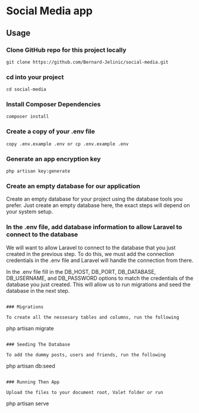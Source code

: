 # Social Media app

## Usage

### Clone GitHub repo for this project locally

```
git clone https://github.com/Bernard-Jelinic/social-media.git
```

### cd into your project

```
cd social-media
```

### Install Composer Dependencies

```
composer install
```

### Create a copy of your .env file

```
copy .env.example .env or cp .env.example .env
```

### Generate an app encryption key

```
php artisan key:generate
```

### Create an empty database for our application

Create an empty database for your project using the database tools you prefer.
Just create an empty database here, the exact steps will depend on your system setup.

### In the .env file, add database information to allow Laravel to connect to the database

We will want to allow Laravel to connect to the database that you just created in the previous step. To do this, we must add the connection credentials in the .env file and Laravel will handle the connection from there.

In the .env file fill in the DB_HOST, DB_PORT, DB_DATABASE, DB_USERNAME, and DB_PASSWORD options to match the credentials of the database you just created. This will allow us to run migrations and seed the database in the next step.

```

### Migrations

To create all the nessesary tables and columns, run the following

```
php artisan migrate
```

### Seeding The Database

To add the dummy posts, users and friends, run the following

```
php artisan db:seed
```

### Running Then App

Upload the files to your document root, Valet folder or run

```
php artisan serve
```